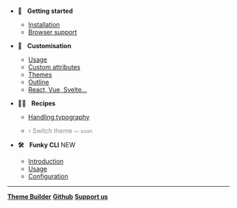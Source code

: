 * **🚀   Getting started**
  * [Installation](/docs/getting-started/installation.md)
  * [Browser support](/docs/getting-started/browser-support.md)

* **🎨   Customisation**
  * [Usage](/docs/customisation/usage.md)
  * [Custom attributes](/docs/customisation/custom-attributes.md)
  * [Themes](/docs/customisation/themes.md)
  * [Outline](/docs/customisation/outline.md)
  * [React, Vue, Svelte...](/docs/customisation/react-vue.md)

* **🧑‍🔬   Recipes**
  * [Handling typography](/docs/recipes/handling-typography.md)
  * <p style="opacity: 0.5">› Switch theme <small> — soon</small></p>

* **🛠   Funky CLI** <span class="Badge">NEW</span>
  * [Introduction](/docs/funky/introduction.md)
  * [Usage](/docs/funky/usage.md)
  * [Configuration](/docs/funky/configuration.md)


---

[**Theme Builder**](https://app.native-elements.dev ':target=_blank')
[**Github**](https://github.com/n-elements/core ':target=_blank')
[**Support us**](https://opencollective.com/native-elements/contribute/free-donation-18192/checkout ':target=_blank')
